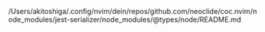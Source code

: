 /Users/akitoshiga/.config/nvim/dein/repos/github.com/neoclide/coc.nvim/node_modules/jest-serializer/node_modules/@types/node/README.md